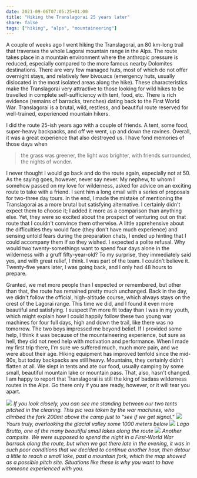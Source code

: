 ```yaml
---
date: 2021-09-06T07:05:25+01:00
title: "Hiking the Translagorai 25 years later"
share: false
tags: ["hiking", "alps", "mountaineering"]
---
```

A couple of weeks ago I went hiking the Translagorai, an 80 km-long trail that
traverses the whole Lagorai mountain range in the Alps. The route takes place
in a mountain environment where the anthropic pressure is reduced, especially
compared to the more famous nearby Dolomites destinations. There are very few
managed huts, most of which do not offer overnight stays, and relatively few
bivouacs (emergency huts, usually dislocated in the most isolated areas along
the hike). These characteristics make the Translagorai very attractive to
those looking for wild hikes to be travelled in complete self-sufficiency
with tent, food, etc. There is rich evidence (remains of barracks, trenches)
dating back to the First World War. Translagorai is a brutal, wild, restless,
and beautiful route reserved for well-trained, experienced mountain hikers.

I did the route 25-ish years ago with a couple of friends. A tent, some food,
super-heavy backpacks, and off we went, up and down the ravines. Overall, it
was a great experience that also destroyed us. I have fond memories of those
days when

> the grass was greener, the light was brighter, with friends surrounded, the nights of wonder.

I never thought I would go back and do the route again, especially not at 50.
As the saying goes, however, never say never. My nephew, to whom I somehow
passed on my love for wilderness, asked for advice on an exciting route to
take with a friend. I sent him a long email with a series of proposals for
two-three day tours. In the end, I made the mistake of mentioning the
Translagorai as a more brutal but satisfying alternative. I certainly didn't
expect them to choose it; I added it more as a comparison than anything else.
Yet, they were so excited about the prospect of venturing out on that route
that I couldn't convince them otherwise. A little apprehensive about the
difficulties they would face (they don't have much experience) and sensing
untold fears during the preparation chats, I ended up hinting that I could
accompany them if so they wished. I expected a polite refusal. Why would two
twenty-somethings want to spend four days alone in the wilderness with a gruff
fifty-year-old? To my surprise, they immediately said yes, and with great
relief, I think. I was part of the team. I couldn't believe it. Twenty-five
years later, I was going back, and I only had 48 hours to prepare.

Granted, we met more people than I expected or remembered, but other than that,
the route has remained pretty much unchanged. Back in the day, we didn't follow
the official, high-altitude course, which always stays on the crest of the
Lagorai range. This time we did, and I found it even more beautiful and
satisfying. I suspect I'm more fit today than I was in my youth, which might
explain how I could happily follow these two young war machines for four full
days, high and down the trail, like there was no tomorrow. The two boys
impressed me beyond belief. If I provided some help, I think it was because of
the mountaineering experience, but sure as hell, they did not need help with
motivation and performance. When I made my first trip there, I'm sure we
suffered much, much more pain, and we were about their age. Hiking equipment
has improved tenfold since the mid-90s, but today backpacks are still heavy.
Mountains, they certainly didn't flatten at all. We slept in tents and ate
our food, usually camping by some small, beautiful mountain lake or mountain
pass. That, also, hasn't changed.  I am happy to report that Translagorai is
still the king of badass wilderness routes in the Alps. Go there only if you
are ready, however, or it will tear you apart.

![](/images/translagorai3.jpg) *If you look closely, you can see me standing between our
two tents pitched in the clearing. This pic was taken by the war
machines, who climbed the fork 200mt above the camp just to "see if we get signal."*
![](/images/translagorai1.jpg) *Yours truly, overlooking the glacial valley some 1000
meters below*
![](/images/translagorai2.jpg) *Lago Brutto, one of the many beautiful small
lakes along the route*
![](/images/translagorai4.jpg) *Another campsite. We were supposed to spend the
night in a First-World War barrack along the route, but when we got there late
in the evening, it was in such poor conditions that we decided to continue
another hour, then detour a little to reach a small lake, past a mountain fork,
which the map showed as a possible pitch site. Situations like these is why you
want to have someone experienced with you.*


